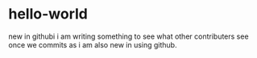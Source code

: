 # hello-world
new in githubi 
i am writing something to see what other contributers see once we commits as i am also new in using github.
